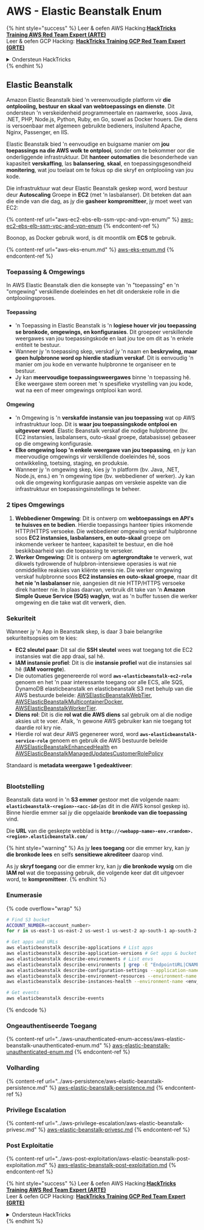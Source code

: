 # AWS - Elastic Beanstalk Enum

{% hint style="success" %}
Leer & oefen AWS Hacking:<img src="../../../.gitbook/assets/image (1) (1) (1) (1).png" alt="" data-size="line">[**HackTricks Training AWS Red Team Expert (ARTE)**](https://training.hacktricks.xyz/courses/arte)<img src="../../../.gitbook/assets/image (1) (1) (1) (1).png" alt="" data-size="line">\
Leer & oefen GCP Hacking: <img src="../../../.gitbook/assets/image (2) (1).png" alt="" data-size="line">[**HackTricks Training GCP Red Team Expert (GRTE)**<img src="../../../.gitbook/assets/image (2) (1).png" alt="" data-size="line">](https://training.hacktricks.xyz/courses/grte)

<details>

<summary>Ondersteun HackTricks</summary>

* Kyk na die [**subskripsie planne**](https://github.com/sponsors/carlospolop)!
* **Sluit aan by die** 💬 [**Discord groep**](https://discord.gg/hRep4RUj7f) of die [**telegram groep**](https://t.me/peass) of **volg** ons op **Twitter** 🐦 [**@hacktricks\_live**](https://twitter.com/hacktricks_live)**.**
* **Deel hacking truuks deur PRs in te dien na die** [**HackTricks**](https://github.com/carlospolop/hacktricks) en [**HackTricks Cloud**](https://github.com/carlospolop/hacktricks-cloud) github repos.

</details>
{% endhint %}

## Elastic Beanstalk

Amazon Elastic Beanstalk bied 'n vereenvoudigde platform vir **die ontplooiing, bestuur en skaal van webtoepassings en dienste**. Dit ondersteun 'n verskeidenheid programmeertale en raamwerke, soos Java, .NET, PHP, Node.js, Python, Ruby, en Go, sowel as Docker houers. Die diens is versoenbaar met algemeen gebruikte bedieners, insluitend Apache, Nginx, Passenger, en IIS.

Elastic Beanstalk bied 'n eenvoudige en buigsame manier om **jou toepassings na die AWS wolk te ontplooi**, sonder om te bekommer oor die onderliggende infrastruktuur. Dit **hanteer outomaties** die besonderhede van kapasiteit **verskaffing**, las **balansering**, **skaal**, en toepassingsgesondheid **monitering**, wat jou toelaat om te fokus op die skryf en ontplooiing van jou kode.

Die infrastruktuur wat deur Elastic Beanstalk geskep word, word bestuur deur **Autoscaling** Groepe in **EC2** (met 'n lasbalanser). Dit beteken dat aan die einde van die dag, as jy die **gasheer** **kompromitteer**, jy moet weet van EC2:

{% content-ref url="aws-ec2-ebs-elb-ssm-vpc-and-vpn-enum/" %}
[aws-ec2-ebs-elb-ssm-vpc-and-vpn-enum](aws-ec2-ebs-elb-ssm-vpc-and-vpn-enum/)
{% endcontent-ref %}

Boonop, as Docker gebruik word, is dit moontlik om **ECS** te gebruik.

{% content-ref url="aws-eks-enum.md" %}
[aws-eks-enum.md](aws-eks-enum.md)
{% endcontent-ref %}

### Toepassing & Omgewings

In AWS Elastic Beanstalk dien die konsepte van 'n "toepassing" en 'n "omgewing" verskillende doeleindes en het dit onderskeie rolle in die ontplooiingsproses.

#### Toepassing

* 'n Toepassing in Elastic Beanstalk is 'n **logiese houer vir jou toepassing se bronkode, omgewings, en konfigurasies**. Dit groepeer verskillende weergawes van jou toepassingskode en laat jou toe om dit as 'n enkele entiteit te bestuur.
* Wanneer jy 'n toepassing skep, verskaf jy 'n naam en **beskrywing, maar geen hulpbronne word op hierdie stadium verskaf**. Dit is eenvoudig 'n manier om jou kode en verwante hulpbronne te organiseer en te bestuur.
* Jy kan **meervoudige toepassingsweergawes** binne 'n toepassing hê. Elke weergawe stem ooreen met 'n spesifieke vrystelling van jou kode, wat na een of meer omgewings ontplooi kan word.

#### Omgewing

* 'n Omgewing is 'n **verskafde instansie van jou toepassing** wat op AWS infrastruktuur loop. Dit is **waar jou toepassingskode ontplooi en uitgevoer word**. Elastic Beanstalk verskaf die nodige hulpbronne (bv. EC2 instansies, lasbalansers, outo-skaal groepe, databasisse) gebaseer op die omgewing konfigurasie.
* **Elke omgewing loop 'n enkele weergawe van jou toepassing**, en jy kan meervoudige omgewings vir verskillende doeleindes hê, soos ontwikkeling, toetsing, staging, en produksie.
* Wanneer jy 'n omgewing skep, kies jy 'n platform (bv. Java, .NET, Node.js, ens.) en 'n omgewing tipe (bv. webbediener of werker). Jy kan ook die omgewing konfigurasie aanpas om verskeie aspekte van die infrastruktuur en toepassingsinstellings te beheer.

### 2 tipes Omgewings

1. **Webbediener Omgewing**: Dit is ontwerp om **webtoepassings en API's te huisves en te bedien**. Hierdie toepassings hanteer tipies inkomende HTTP/HTTPS versoeke. Die webbediener omgewing verskaf hulpbronne soos **EC2 instansies, lasbalansers, en outo-skaal** groepe om inkomende verkeer te hanteer, kapasiteit te bestuur, en die hoë beskikbaarheid van die toepassing te verseker.
2. **Werker Omgewing**: Dit is ontwerp om **agtergrondtake** te verwerk, wat dikwels tydrowende of hulpbron-intensiewe operasies is wat nie onmiddellike reaksies van kliënte vereis nie. Die werker omgewing verskaf hulpbronne soos **EC2 instansies en outo-skaal groepe**, maar dit **het nie 'n lasbalanser** nie, aangesien dit nie HTTP/HTTPS versoeke direk hanteer nie. In plaas daarvan, verbruik dit take van 'n **Amazon Simple Queue Service (SQS) waglyn**, wat as 'n buffer tussen die werker omgewing en die take wat dit verwerk, dien.

### Sekuriteit

Wanneer jy 'n App in Beanstalk skep, is daar 3 baie belangrike sekuriteitsopsies om te kies:

* **EC2 sleutel paar**: Dit sal die **SSH sleutel** wees wat toegang tot die EC2 instansies wat die app draai, sal hê.
* **IAM instansie profiel**: Dit is die **instansie profiel** wat die instansies sal hê (**IAM voorregte**).
* Die outomaties gegenereerde rol word **`aws-elasticbeanstalk-ec2-role`** genoem en het 'n paar interessante toegang oor alle ECS, alle SQS, DynamoDB elasticbeanstalk en elasticbeanstalk S3 met behulp van die AWS bestuurde beleide: [AWSElasticBeanstalkWebTier](https://us-east-1.console.aws.amazon.com/iam/home#/policies/arn:aws:iam::aws:policy/AWSElasticBeanstalkWebTier), [AWSElasticBeanstalkMulticontainerDocker](https://us-east-1.console.aws.amazon.com/iam/home#/policies/arn:aws:iam::aws:policy/AWSElasticBeanstalkMulticontainerDocker), [AWSElasticBeanstalkWorkerTier](https://us-east-1.console.aws.amazon.com/iam/home#/policies/arn:aws:iam::aws:policy/AWSElasticBeanstalkWorkerTier).
* **Diens rol**: Dit is die **rol wat die AWS diens** sal gebruik om al die nodige aksies uit te voer. Afaik, 'n gewone AWS gebruiker kan nie toegang tot daardie rol kry nie.
* Hierdie rol wat deur AWS gegenereer word, word **`aws-elasticbeanstalk-service-role`** genoem en gebruik die AWS bestuurde beleide [AWSElasticBeanstalkEnhancedHealth](https://us-east-1.console.aws.amazon.com/iam/home#/policies/arn:aws:iam::aws:policy/service-role/AWSElasticBeanstalkEnhancedHealth) en [AWSElasticBeanstalkManagedUpdatesCustomerRolePolicy](https://us-east-1.console.aws.amazon.com/iamv2/home?region=us-east-1#/roles/details/aws-elasticbeanstalk-service-role?section=permissions)

Standaard is **metadata weergawe 1 gedeaktiveer**:

<figure><img src="../../../.gitbook/assets/image (103).png" alt=""><figcaption></figcaption></figure>

### Blootstelling

Beanstalk data word in 'n **S3 emmer** gestoor met die volgende naam: **`elasticbeanstalk-<region>-<acc-id>`**(as dit in die AWS konsol geskep is). Binne hierdie emmer sal jy die opgelaaide **bronkode van die toepassing** vind.

Die **URL** van die geskepte webblad is **`http://<webapp-name>-env.<random>.<region>.elasticbeanstalk.com/`**

{% hint style="warning" %}
As jy **lees toegang** oor die emmer kry, kan jy **die bronkode lees** en selfs **sensitiewe akrediteer** daarop vind.

As jy **skryf toegang** oor die emmer kry, kan jy **die bronkode wysig** om die **IAM rol** wat die toepassing gebruik, die volgende keer dat dit uitgevoer word, te **kompromitteer**.
{% endhint %}

### Enumerasie

{% code overflow="wrap" %}
```bash
# Find S3 bucket
ACCOUNT_NUMBER=<account_number>
for r in us-east-1 us-east-2 us-west-1 us-west-2 ap-south-1 ap-south-2 ap-northeast-1 ap-northeast-2 ap-northeast-3 ap-southeast-1 ap-southeast-2 ap-southeast-3 ca-central-1 eu-central-1 eu-central-2 eu-west-1 eu-west-2 eu-west-3 eu-north-1 sa-east-1 af-south-1 ap-east-1 eu-south-1 eu-south-2 me-south-1 me-central-1; do aws s3 ls elasticbeanstalk-$r-$ACCOUNT_NUMBER 2>/dev/null && echo "Found in: elasticbeanstalk-$r-$ACCOUNT_NUMBER"; done

# Get apps and URLs
aws elasticbeanstalk describe-applications # List apps
aws elasticbeanstalk describe-application-versions # Get apps & bucket name with source code
aws elasticbeanstalk describe-environments # List envs
aws elasticbeanstalk describe-environments | grep -E "EndpointURL|CNAME"
aws elasticbeanstalk describe-configuration-settings --application-name <app_name> --environment-name <env_name>
aws elasticbeanstalk describe-environment-resources --environment-name <env_name> # Get env info such as SQS used queues
aws elasticbeanstalk describe-instances-health --environment-name <env_name> # Get the instances of an environment

# Get events
aws elasticbeanstalk describe-events
```
{% endcode %}

### Ongeauthentiseerde Toegang

{% content-ref url="../aws-unauthenticated-enum-access/aws-elastic-beanstalk-unauthenticated-enum.md" %}
[aws-elastic-beanstalk-unauthenticated-enum.md](../aws-unauthenticated-enum-access/aws-elastic-beanstalk-unauthenticated-enum.md)
{% endcontent-ref %}

### Volharding

{% content-ref url="../aws-persistence/aws-elastic-beanstalk-persistence.md" %}
[aws-elastic-beanstalk-persistence.md](../aws-persistence/aws-elastic-beanstalk-persistence.md)
{% endcontent-ref %}

### Privilege Escalation

{% content-ref url="../aws-privilege-escalation/aws-elastic-beanstalk-privesc.md" %}
[aws-elastic-beanstalk-privesc.md](../aws-privilege-escalation/aws-elastic-beanstalk-privesc.md)
{% endcontent-ref %}

### Post Exploitatie

{% content-ref url="../aws-post-exploitation/aws-elastic-beanstalk-post-exploitation.md" %}
[aws-elastic-beanstalk-post-exploitation.md](../aws-post-exploitation/aws-elastic-beanstalk-post-exploitation.md)
{% endcontent-ref %}

{% hint style="success" %}
Leer & oefen AWS Hacking:<img src="../../../.gitbook/assets/image (1) (1) (1) (1).png" alt="" data-size="line">[**HackTricks Training AWS Red Team Expert (ARTE)**](https://training.hacktricks.xyz/courses/arte)<img src="../../../.gitbook/assets/image (1) (1) (1) (1).png" alt="" data-size="line">\
Leer & oefen GCP Hacking: <img src="../../../.gitbook/assets/image (2) (1).png" alt="" data-size="line">[**HackTricks Training GCP Red Team Expert (GRTE)**<img src="../../../.gitbook/assets/image (2) (1).png" alt="" data-size="line">](https://training.hacktricks.xyz/courses/grte)

<details>

<summary>Ondersteun HackTricks</summary>

* Kyk na die [**subskripsie planne**](https://github.com/sponsors/carlospolop)!
* **Sluit aan by die** 💬 [**Discord groep**](https://discord.gg/hRep4RUj7f) of die [**telegram groep**](https://t.me/peass) of **volg** ons op **Twitter** 🐦 [**@hacktricks\_live**](https://twitter.com/hacktricks_live)**.**
* **Deel hacking truuks deur PRs in te dien na die** [**HackTricks**](https://github.com/carlospolop/hacktricks) en [**HackTricks Cloud**](https://github.com/carlospolop/hacktricks-cloud) github repos.

</details>
{% endhint %}
